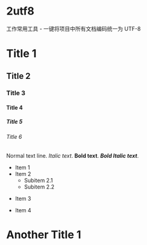 # 2utf8
工作常用工具 - 一键将项目中所有文档编码统一为 UTF-8

# Title 1
## Title 2
### Title 3
#### Title 4
##### Title 5
###### Title 6
Normal text line.
*Italic text*.
**Bold text**.
***Bold Italic text***.
* Item 1
* Item 2
  * Subitem 2.1
  * Subitem 2.2
- Item 3
+ Item 4
# Another Title 1
